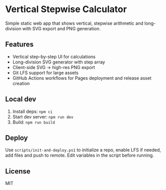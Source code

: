 # Vertical Stepwise Calculator

Simple static web app that shows vertical, stepwise arithmetic and long-division with SVG export and PNG generation.

## Features
- Vertical step-by-step UI for calculations
- Long-division SVG generator with step array
- Client-side SVG -> high-res PNG export
- Git LFS support for large assets
- GitHub Actions workflows for Pages deployment and release asset creation

## Local dev
1. Install deps: `npm ci`
2. Start dev server: `npm run dev`
3. Build: `npm run build`

## Deploy
Use `scripts/init-and-deploy.ps1` to initialize a repo, enable LFS if needed, add files and push to remote. Edit variables in the script before running.

## License
MIT